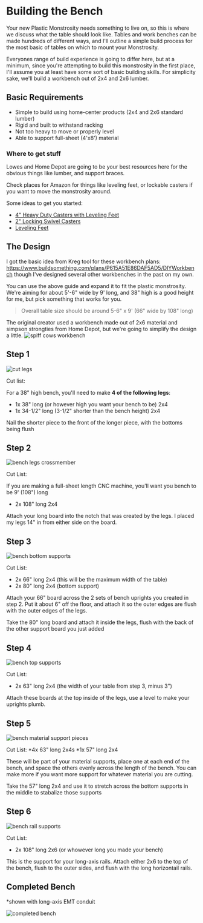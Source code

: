 # Building the Bench

Your new Plastic Monstrosity needs something to live on, so this is where we discuss what the table should look like.  Tables and work benches can be made hundreds of different ways, and I'll outline a simple build process for the most basic of tables on which to mount your Monstrosity.

Everyones range of build experience is going to differ here, but at a minimum, since you're attempting to build this monstrosity in the first place, I'll assume you at least have some sort of basic building skills.  For simplicity sake, we'll build a workbench out of 2x4 and 2x6 lumber.

## Basic Requirements

* Simple to build using home-center products (2x4 and 2x6 standard lumber)
* Rigid and built to withstand racking
* Not too heavy to move or properly level
* Able to support full-sheet (4'x8') material

### Where to get stuff
Lowes and Home Depot are going to be your best resources here for the obvious things like lumber, and support braces.

Check places for Amazon for things like leveling feet, or lockable casters if you want to move the monstrosity around.

Some ideas to get you started:

* [4" Heavy Duty Casters with Leveling Feet](https://www.amazon.com/SPACECARE-360-Degree-Polyurethane-Adjustable-Leveling/dp/B07RDPSNYR/)
* [2" Locking Swivel Casters](https://www.amazon.com/Swivel-Caster-Wheels-Locking-Polyurethane/dp/B06Y49D2J2/)
* [Leveling Feet](https://www.amazon.com/Adjustable-Furniture-Levelers-Shelving-Cabinets/dp/B06ZXSXL5Z)


## The Design

I got the basic idea from Kreg tool for these workbench plans: https://www.buildsomething.com/plans/P615A51E86DAF5AD5/DIYWorkbench though I've designed several other workbenches in the past on my own.

You can use the above guide and expand it to fit the plastic monstrosity.  We're aiming for about 5'-6" wide by 9' long, and 38" high is a good height for me, but pick something that works for you.

> Overall table size should be around 5-6" x 9' (66" wide by 108" long)

The original creator used a workbench made out of 2x6 material and simpson strongties from Home Depot, but we're going to simplify the design a little.
![spiff cows workbench](images/workbench_overview_spiffcow.jpg)

## Step 1
![cut legs](images/bench_renders/cnc-bench-legs-only.jpg)

Cut list:

For a 38" high bench, you'll need to make **4 of the following legs**:
* 1x 38" long (or however high you want your bench to be) 2x4 
* 1x 34-1/2" long (3-1/2" shorter than the bench height) 2x4

Nail the shorter piece to the front of the longer piece, with the bottoms being flush

## Step 2
![bench legs crossmember](images/bench_renders/cnc-bench-legs-crossbeam.jpg)

Cut List:

If you are making a full-sheet length CNC machine, you'll want you bench to be 9' (108") long

* 2x  108" long 2x4

Attach your long board into the notch that was created by the legs. I placed my legs 14" in from either side on the board.

## Step 3
![bench bottom supports](images/bench_renders/cnc-bench-bottom-supports.jpg)

Cut List:

* 2x 66" long 2x4 (this will be the maximum width of the table)
* 2x 80" long 2x4 (bottom support)

Attach your 66" board across the 2 sets of bench uprights you created in step 2. Put it about 6" off the floor, and attach it so the outer edges are flush with the outer edges of the legs.

Take the 80" long board and attach it inside the legs, flush with the back of the other support board you just added

## Step 4
![bench top supports](images/bench_renders/cnc-bench-top-support.jpg)

Cut List:
* 2x 63" long 2x4 (the width of your table from step 3, minus 3")

Attach these boards at the top inside of the legs, use a level to make your uprights plumb.

## Step 5
![bench material support pieces](images/bench_renders/cnc-bench-top-pieces.jpg)

Cut List: 
*4x 63" long 2x4s
*1x 57" long 2x4

These will be part of your material supports, place one at each end of the bench, and space the others evenly across the length of the bench.  You can make more if you want more support for whatever material you are cutting.

Take the 57" long 2x4 and use it to stretch across the bottom supports in the middle to stabalize those supports


## Step 6
![bench rail supports](images/bench_renders/cnc-bench-rail-supports.jpg)

Cut List:
* 2x 108" long 2x6 (or whowever long you made your bench)

This is the support for your long-axis rails. Attach either 2x6 to the top of the bench, flush to the outer sides, and flush with the long horizontail rails.


## Completed Bench
*shown with long-axis EMT conduit

![completed bench](images/bench_renders/cnc-bench-complete.jpg)








